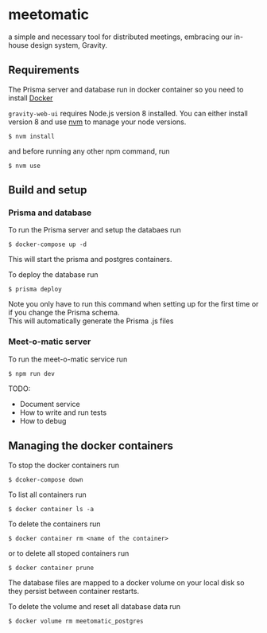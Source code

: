 # meetomatic

a simple and necessary tool for distributed meetings, embracing our in-house design system, Gravity.

## Requirements

The Prisma server and database run in docker container so you need to install [Docker](https://docs.docker.com/docker-for-mac/install/)

`gravity-web-ui` requires Node.js version 8 installed. You can either install version 8 and use [nvm](https://github.com/creationix/nvm) to manage your node versions.

    $ nvm install

and before running any other npm command, run

    $ nvm use

## Build and setup

### Prisma and database

To run the Prisma server and setup the databaes run

    $ docker-compose up -d

This will start the prisma and postgres containers.

To deploy the database run

    $ prisma deploy

Note you only have to run this command when setting up for the first time or if you change the Prisma schema.  
This will automatically generate the Prisma .js files

### Meet-o-matic server

To run the meet-o-matic service run

    $ npm run dev

TODO:

- Document service
- How to write and run tests
- How to debug

## Managing the docker containers

To stop the docker containers run

    $ dcoker-compose down

To list all containers run

    $ docker container ls -a

To delete the containers run

    $ docker container rm <name of the container>

or to delete all stoped containers run

    $ docker container prune

The database files are mapped to a docker volume on your local disk so they persist between container restarts.

To delete the volume and reset all database data run

    $ docker volume rm meetomatic_postgres
